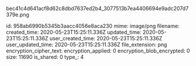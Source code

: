 bec41c4d641acf8d62c8dbd7637ed2b4_3077513b7ea4406694e9adc207d7379e.png

id: 958ab6990b5345b3aacc4056e8aca230
mime: image/png
filename: 
created_time: 2020-05-23T15:25:11.336Z
updated_time: 2020-05-23T15:25:11.336Z
user_created_time: 2020-05-23T15:25:11.336Z
user_updated_time: 2020-05-23T15:25:11.336Z
file_extension: png
encryption_cipher_text: 
encryption_applied: 0
encryption_blob_encrypted: 0
size: 11690
is_shared: 0
type_: 4